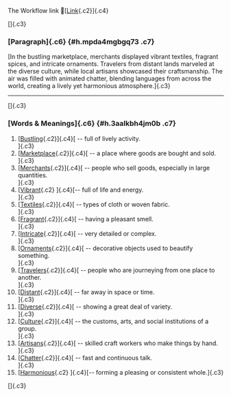 The Workflow link
👏[[Link](https://www.google.com/url?q=http://www.google.com&sa=D&source=editors&ust=1756640463328565&usg=AOvVaw2BMWjELh9RvQYKCSwJRd1-){.c2}]{.c4}

[]{.c3}

### [Paragraph]{.c6} {#h.mpda4mgbgq73 .c7}

[In the bustling marketplace, merchants displayed vibrant textiles,
fragrant spices, and intricate ornaments. Travelers from distant lands
marveled at the diverse culture, while local artisans showcased their
craftsmanship. The air was filled with animated chatter, blending
languages from across the world, creating a lively yet harmonious
atmosphere.]{.c3}

------------------------------------------------------------------------

[]{.c3}

### [Words & Meanings]{.c6} {#h.3aalkbh4jm0b .c7}

1.  [[Bustling](https://www.google.com/url?q=http://www.google.com&sa=D&source=editors&ust=1756640463329417&usg=AOvVaw0G4jN5_jXW2nwZPkN9WpFu){.c2}]{.c4}[ --
    full of lively activity.\
    ]{.c3}
2.  [[Marketplace](https://www.google.com/url?q=http://www.google.com&sa=D&source=editors&ust=1756640463329582&usg=AOvVaw13tk-HIfJRYPPRxKjyg16I){.c2}]{.c4}[ --
    a place where goods are bought and sold.\
    ]{.c3}
3.  [[Merchants](https://www.google.com/url?q=http://www.google.com&sa=D&source=editors&ust=1756640463329814&usg=AOvVaw0iMnxchDDYSwnM5u3ci3U6){.c2}]{.c4}[ --
    people who sell goods, especially in large quantities.\
    ]{.c3}
4.  [[Vibrant](https://www.google.com/url?q=http://www.google.com&sa=D&source=editors&ust=1756640463330033&usg=AOvVaw0eHyh6uMV0ntw_D_9Ms8ic){.c2}
    ]{.c4}[-- full of life and energy.\
    ]{.c3}
5.  [[Textiles](https://www.google.com/url?q=http://www.google.com&sa=D&source=editors&ust=1756640463330150&usg=AOvVaw0-AG1tIoVeZGdmdU1eKY3A){.c2}]{.c4}[ --
    types of cloth or woven fabric.\
    ]{.c3}
6.  [[Fragrant](https://www.google.com/url?q=http://www.google.com&sa=D&source=editors&ust=1756640463330295&usg=AOvVaw1JuziDQkYmnJi0WpFufAP3){.c2}]{.c4}[ --
    having a pleasant smell.\
    ]{.c3}
7.  [[Intricate](https://www.google.com/url?q=http://www.google.com&sa=D&source=editors&ust=1756640463330421&usg=AOvVaw1hDzbsMDdSXcRIBvMT-bnc){.c2}]{.c4}[ --
    very detailed or complex.\
    ]{.c3}
8.  [[Ornaments](https://www.google.com/url?q=http://www.google.com&sa=D&source=editors&ust=1756640463330543&usg=AOvVaw2f34B4NDOBVL4IOG7wwqij){.c2}]{.c4}[ --
    decorative objects used to beautify something.\
    ]{.c3}
9.  [[Travelers](https://www.google.com/url?q=http://www.google.com&sa=D&source=editors&ust=1756640463330687&usg=AOvVaw1H4Ldf7ZXH8WdEI93-dP9E){.c2}]{.c4}[ --
    people who are journeying from one place to another.\
    ]{.c3}
10. [[Distant](https://www.google.com/url?q=http://www.google.com&sa=D&source=editors&ust=1756640463330860&usg=AOvVaw0uk9CRqER9C8E9OhO8lK0H){.c2}]{.c4}[ --
    far away in space or time.\
    ]{.c3}
11. [[Diverse](https://www.google.com/url?q=http://www.google.com&sa=D&source=editors&ust=1756640463331004&usg=AOvVaw1qCdVfCusEPVhpzMWADQ98){.c2}]{.c4}[ --
    showing a great deal of variety.\
    ]{.c3}
12. [[Culture](https://www.google.com/url?q=http://www.google.com&sa=D&source=editors&ust=1756640463331156&usg=AOvVaw0x9stTTJk47Hh7RDrlTCDE){.c2}]{.c4}[ --
    the customs, arts, and social institutions of a group.\
    ]{.c3}
13. [[Artisans](https://www.google.com/url?q=http://www.google.com&sa=D&source=editors&ust=1756640463331425&usg=AOvVaw2O2aeVpXOJjFoZwr_uNBjn){.c2}]{.c4}[ --
    skilled craft workers who make things by hand.\
    ]{.c3}
14. [[Chatter](https://www.google.com/url?q=http://www.google.com&sa=D&source=editors&ust=1756640463331572&usg=AOvVaw2gKfaMPSbe38Rg8vWsPZ6F){.c2}]{.c4}[ --
    fast and continuous talk.\
    ]{.c3}
15. [[Harmonious](https://www.google.com/url?q=http://www.google.com&sa=D&source=editors&ust=1756640463331720&usg=AOvVaw1-rPDt6yHVqtNPXk3QmU5F){.c2}
    ]{.c4}[-- forming a pleasing or consistent whole.]{.c3}

[]{.c3}
